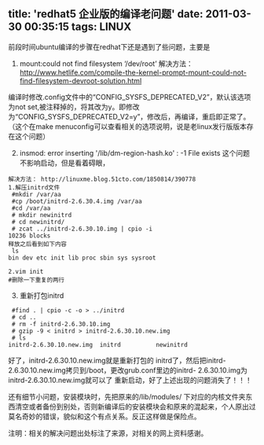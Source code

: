 title: 'redhat5 企业版的编译老问题'
date: 2011-03-30 00:35:15
tags: LINUX
---

前段时间ubuntu编译的步骤在redhat下还是遇到了些问题，主要是

1. mount:could not find filesystem ‘/dev/root’
解决方法： http://www.hetlife.com/compile-the-kernel-prompt-mount-could-not-find-filesystem-devroot-solution.html

编译时修改.config文件中的“CONFIG_SYSFS_DEPRECATED_V2”，默认该选项为not set,被注释掉的，将其改为y。即修改为“CONFIG_SYSFS_DEPRECATED_V2=y”，修改后，再编译，重启即正常了。
（这个在make menuconfig可以查看相关的选项说明，说是老linux发行版版本存在这个问题）

2. insmod: error inserting '/lib/dm-region-hash.ko' : -1 File exists
这个问题不影响启动，但是看着碍眼，

```
解决方法： http://linuxme.blog.51cto.com/1850814/390778
1.解压initrd文件
 #mkdir /var/aa
 #cp /boot/initrd-2.6.30.4.img /var/aa
 #cd /var/aa
 # mkdir newinitrd
 # cd newinitrd/
 # zcat ../initrd-2.6.30.10.img | cpio -i
10236 blocks
释放之后看到如下内容
 ls
bin dev etc init lib proc sbin sys sysroot
 
2.vim init
#删除一下重复的两行
```
 
3. 重新打包initrd

```
 #find . | cpio -c -o > ../initrd
 # cd ..
 # rm -f initrd-2.6.30.10.img
 # gzip -9 < initrd > initrd-2.6.30.10.new.img
 # ls
initrd-2.6.30.10.new.img  initrd          newinitrd
```

好了，initrd-2.6.30.10.new.img就是重新打包的 initrd了，然后把initrd-2.6.30.10.new.img拷贝到/boot，更改grub.conf里边的initrd- 2.6.30.10.img为initrd-2.6.30.10.new.img就可以了
重新启动，好了上述出现的问题消失了！！！

还有细节小问题，安装模块时，先把原来的/lib/modules/ 下对应的内核文件夹东西清空或者备份到别处，否则新编译后的安装模块会和原来的混起来，个人原出过莫名奇妙的错误，貌似和这个有点关系。反正这样做是保险点。

注明：相关的解决问题出处标注了来源，对相关的网上资料感谢。